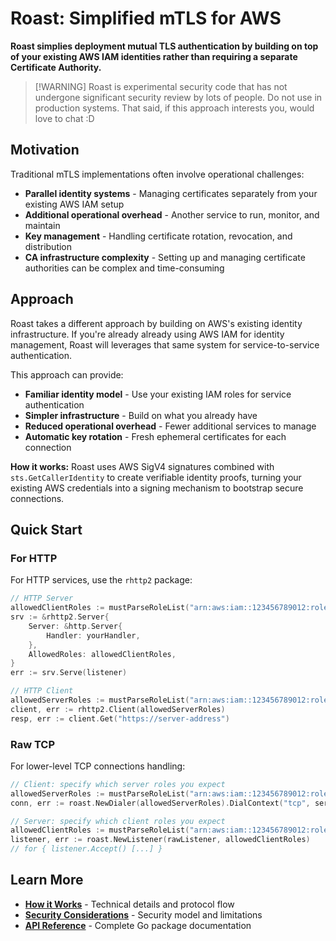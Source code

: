 # Roast: Simplified mTLS for AWS

**Roast simplies deployment mutual TLS authentication by building on top of your
existing AWS IAM identities rather than requiring a separate Certificate
Authority.**

> [!WARNING] Roast is experimental security code that has not undergone
> significant security review by lots of people. Do not use in production
> systems. That said, if this approach interests you, would love to chat :D

## Motivation

Traditional mTLS implementations often involve operational challenges:

- **Parallel identity systems** - Managing certificates separately from your
  existing AWS IAM setup
- **Additional operational overhead** - Another service to run, monitor, and
  maintain  
- **Key management** - Handling certificate rotation, revocation, and
  distribution
- **CA infrastructure complexity** - Setting up and managing certificate
  authorities can be complex and time-consuming

## Approach

Roast takes a different approach by building on AWS's existing identity
infrastructure. If you're already already using AWS IAM for identity management,
Roast will leverages that same system for service-to-service authentication.

This approach can provide:
- **Familiar identity model** - Use your existing IAM roles for service
  authentication
- **Simpler infrastructure** - Build on what you already have
- **Reduced operational overhead** - Fewer additional services to manage
- **Automatic key rotation** - Fresh ephemeral certificates for each connection

**How it works:** Roast uses AWS SigV4 signatures combined with
`sts.GetCallerIdentity` to create verifiable identity proofs, turning your
existing AWS credentials into a signing mechanism to bootstrap secure
connections.

## Quick Start

### For HTTP

For HTTP services, use the `rhttp2` package:

```go
// HTTP Server
allowedClientRoles := mustParseRoleList("arn:aws:iam::123456789012:role/MyClient")
srv := &rhttp2.Server{
    Server: &http.Server{
        Handler: yourHandler,
    },
    AllowedRoles: allowedClientRoles,
}
err := srv.Serve(listener)

// HTTP Client
allowedServerRoles := mustParseRoleList("arn:aws:iam::123456789012:role/MyServer")
client, err := rhttp2.Client(allowedServerRoles)
resp, err := client.Get("https://server-address")
```

### Raw TCP

For lower-level TCP connections handling:

```go
// Client: specify which server roles you expect
allowedServerRoles := mustParseRoleList("arn:aws:iam::123456789012:role/MyServer")
conn, err := roast.NewDialer(allowedServerRoles).DialContext("tcp", serverAddr)

// Server: specify which client roles you expect
allowedClientRoles := mustParseRoleList("arn:aws:iam::123456789012:role/MyClient")
listener, err := roast.NewListener(rawListener, allowedClientRoles)
// for { listener.Accept() [...] }
```

## Learn More

- **[How it Works](./docs/protocol.md)** - Technical details and protocol flow
- **[Security Considerations](./SECURITY.md)** - Security model and limitations
- **[API Reference](https://pkg.go.dev/github.com/thomasdesr/roast)** - Complete
  Go package documentation
